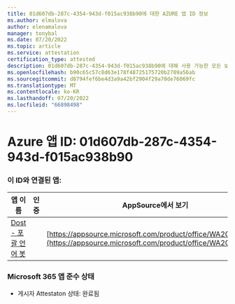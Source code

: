 ```yaml
---
title: 01d607db-287c-4354-943d-f015ac938b90에 대한 AZURE 앱 ID 정보
ms.author: elmalova
author: elenamalova
manager: tonybal
ms.date: 07/20/2022
ms.topic: article
ms.service: attestation
certification_type: attested
description: 01d607db-287c-4354-943d-f015ac938b90에 대해 사용 가능한 모든 보안 및 규정 준수 정보입니다.
ms.openlocfilehash: b90c65c57c8d63e178f48725175720b2789a56ab
ms.sourcegitcommit: d8794fef6be4d3a9a42bf2904f29a70de76069fc
ms.translationtype: MT
ms.contentlocale: ko-KR
ms.lasthandoff: 07/20/2022
ms.locfileid: "66898498"
---
```

# <a name="azure-app-id-01d607db-287c-4354-943d-f015ac938b90"></a>Azure 앱 ID: 01d607db-287c-4354-943d-f015ac938b90


### <a name="apps-associated-with-this-id"></a>이 ID와 연결된 앱:
| **앱 이름** | **인증** | **AppSource에서 보기** |
|--------------|---------------|-----------------------|
| [Dost - 포괄 언어 봇](../forward/WA200004214.md) |  | [https://appsource.microsoft.com/product/office/WA200004214](https://appsource.microsoft.com/product/office/WA200004214) |

### <a name="microsoft-365-app-compliance-status"></a>Microsoft 365 앱 준수 상태
- 게시자 Attestaton 상태: 완료됨

